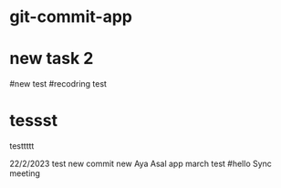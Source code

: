 # git-commit-app
# new task 2
#new test
#recodring test
# tessst
testtttt

22/2/2023 test 
new commit
new
Aya
Asal app
march test 
#hello 
Sync meeting 
